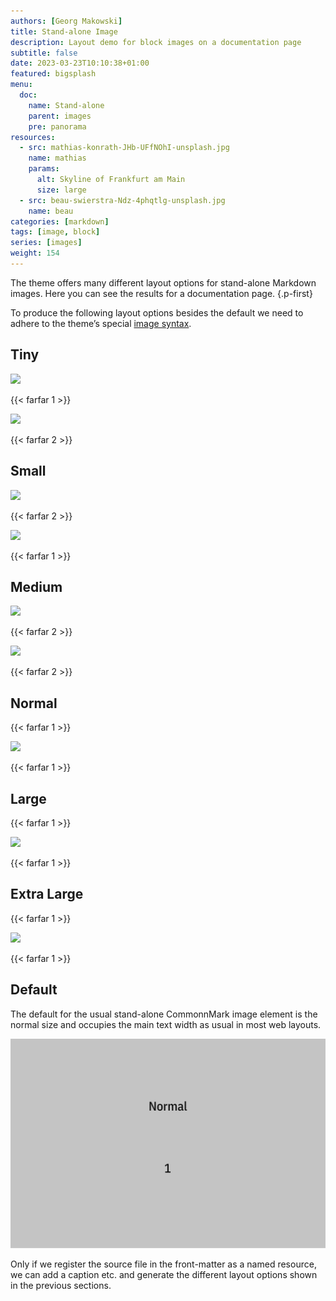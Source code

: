```yaml
---
authors: [Georg Makowski]
title: Stand-alone Image
description: Layout demo for block images on a documentation page
subtitle: false
date: 2023-03-23T10:10:38+01:00 
featured: bigsplash
menu:
  doc:
    name: Stand-alone
    parent: images
    pre: panorama
resources:
  - src: mathias-konrath-JHb-UFfNOhI-unsplash.jpg
    name: mathias
    params:
      alt: Skyline of Frankfurt am Main
      size: large
  - src: beau-swierstra-Ndz-4phqtlg-unsplash.jpg
    name: beau
categories: [markdown]
tags: [image, block]
series: [images]
weight: 154
---
```


The theme offers many different layout options for stand-alone Markdown images. Here you can see the results for a documentation page.
{.p-first}
<!--more-->

To produce the following layout options besides the default we need to adhere to the theme’s special [image syntax](/doc/basic/image/syntax). 

## Tiny

![](tiny)

{{< farfar 1 >}}

![](tiny?posh=right)

{{< farfar 2 >}}

## Small

![](small-portrait)

{{< farfar 2 >}}

![](small)

{{< farfar 1 >}}

## Medium

![](medium)

{{< farfar 2 >}}

![](medium?posh=left)

{{< farfar 2 >}}

## Normal
{{< farfar 1 >}}

![](normal)

{{< farfar 1 >}}

## Large
{{< farfar 1 >}}

![](large)

{{< farfar 1 >}}

## Extra Large

{{< farfar 1 >}}

![](xlarge)

{{< farfar 1 >}}


## Default

The default for the usual stand-alone CommonnMark image element is the normal size and occupies the main text width as usual in most web layouts.

![Placeholder image](fig/normal.svg)

Only if we register the source file in the front-matter as a named resource, we can add a caption etc. and generate the different layout options shown in the previous sections.